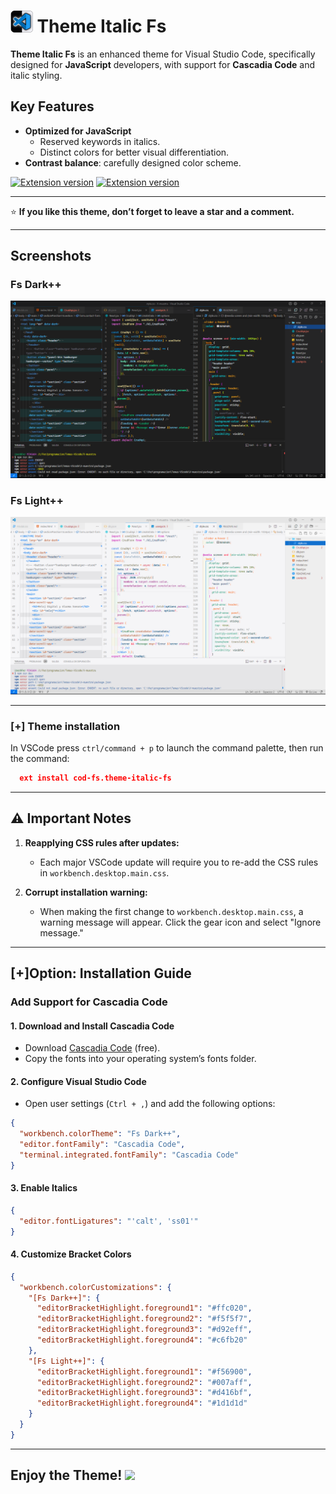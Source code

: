 # <img src="./icon-fs.png" alt="fs-theme" height="35"/> **Theme Italic Fs**

**Theme Italic Fs** is an enhanced theme for Visual Studio Code, specifically designed for **JavaScript** developers, with support for **Cascadia Code** and italic styling.

## Key Features

- **Optimized for JavaScript**
  - Reserved keywords in italics.
  - Distinct colors for better visual differentiation.
- **Contrast balance**: carefully designed color scheme.

[![Extension version](https://img.shields.io/vscode-marketplace/i/cod-fs.theme-italic-fs.svg)](https://marketplace.visualstudio.com/items?itemName=cod-fs.borrador-tema-dark)
[![Extension version](https://img.shields.io/vscode-marketplace/v/cod-fs.theme-italic-fs.svg)](https://marketplace.visualstudio.com/items?itemName=cod-fs.borrador-tema-dark)

---

⭐ **If you like this theme, don’t forget to leave a star and a comment.**

---

## Screenshots

### Fs Dark++

<a href="https://raw.githubusercontent.com/fergsosa/theme-italic-fs/refs/heads/main/img/screenshot-dark.png" target="_blank">
  <img src="./img/screenshot-dark.png" alt="Dark theme screenshot">
</a>

### Fs Light++

<a href="https://raw.githubusercontent.com/fergsosa/theme-italic-fs/refs/heads/main/img/screenshot-light.png" target="_blank">
  <img src="./img/screenshot-light.png" alt="Light theme screenshot">
</a>

---

### [+] Theme installation

In VSCode press `ctrl/command + p` to launch the command palette, then run the command:

```json
  ext install cod-fs.theme-italic-fs
```

---

## ⚠️ Important Notes

1. **Reapplying CSS rules after updates:**

   - Each major VSCode update will require you to re-add the CSS rules in `workbench.desktop.main.css`.

2. **Corrupt installation warning:**
   - When making the first change to `workbench.desktop.main.css`, a warning message will appear. Click the gear icon and select "Ignore message."

---

## [+]Option: Installation Guide

### Add Support for **Cascadia Code**

#### 1. Download and Install Cascadia Code

- Download [Cascadia Code](https://github.com/microsoft/cascadia-code) (free).
- Copy the fonts into your operating system’s fonts folder.

#### 2. Configure Visual Studio Code

- Open user settings (`Ctrl + ,`) and add the following options:

```json
{
  "workbench.colorTheme": "Fs Dark++",
  "editor.fontFamily": "Cascadia Code",
  "terminal.integrated.fontFamily": "Cascadia Code"
}
```

#### 3. Enable Italics

```json
{
  "editor.fontLigatures": "'calt', 'ss01'"
}
```

#### 4. Customize Bracket Colors

```json
{
  "workbench.colorCustomizations": {
    "[Fs Dark++]": {
      "editorBracketHighlight.foreground1": "#ffc020",
      "editorBracketHighlight.foreground2": "#f5f5f7",
      "editorBracketHighlight.foreground3": "#d92eff",
      "editorBracketHighlight.foreground4": "#c6fb20"
    },
    "[Fs Light++]": {
      "editorBracketHighlight.foreground1": "#f56900",
      "editorBracketHighlight.foreground2": "#007aff",
      "editorBracketHighlight.foreground3": "#d416bf",
      "editorBracketHighlight.foreground4": "#1d1d1d"
    }
  }
}
```

---

## Enjoy the Theme! <img src="https://emojis.slackmojis.com/emojis/images/1531849430/4246/blob-sunglasses.gif?1531849430" width="20"/>
